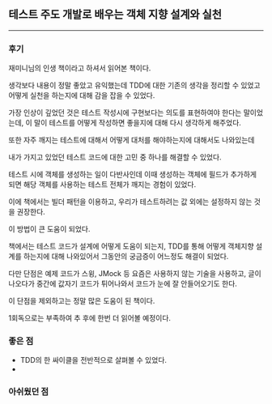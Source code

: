 ## 테스트 주도 개발로 배우는 객체 지향 설계와 실천

---

### 후기

재미니님의 인생 책이라고 하셔서 읽어본 책이다.

생각보다 내용이 정말 좋았고 유익했는데 TDD에 대한 기존의 생각을 정리할 수 있었고 어떻게 실천을 하는지에 대해 감을 잡을 수 있었다.

가장 인상이 깊었던 것은 테스트 작성시에 구현보다는 의도를 표현하여야 한다는 말이었는데, 이 말이 테스트를 어떻게 작성하면 좋을지에 대해 다시 생각하게 해주었다.

또한 자주 깨지는 테스트에 대해서 어떻게 대처를 해야하는지에 대해서도 나와있는데

내가 가지고 있었던 테스트 코드에 대한 고민 중 하나를 해결할 수 있었다.

테스트 시에 객체를 생성하는 일이 다반사인데 이때 생성하는 객체에 필드가 추가하게 되면 해당 객체를 사용하는 테스트 전체가 깨지는 경험이 있었다.

이에 책에서는 빌더 패턴을 이용하고, 우리가 테스트하려는 값 외에는 설정하지 않는 것을 권장한다. 

이 방법이 큰 도움이 되었다.

책에서는 테스트 코드가 설계에 어떻게 도움이 되는지, TDD를 통해 어떻게 객체지향 설계를 하는지에 대해 나와있어서 그동안의 궁금증이 어느정도 해결이 되었다.

다만 단점은 예제 코드가 스윙, JMock 등 요즘은 사용하지 않는 기술을 사용하고, 글이 나오다가 중간에 값자기 코드가 튀어나와서 코드가 눈에 잘 안들어오기도 한다.

이 단점을 제외하고는 정말 많은 도움이 된 책이다.

1회독으로는 부족하여 추 후에 한번 더 읽어볼 예정이다.

### 좋은 점
- TDD의 한 싸이클을 전반적으로 살펴볼 수 있었다.
- 


### 아쉬웠던 점



